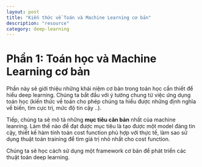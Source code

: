```yaml
---
layout: post
title: "Kiến thức về Toán và Machine Learning cơ bản"
description: "resource"
category: deep-learning
---
```


# Phần 1: Toán học và Machine Learning cơ bản

Phần này sẽ giới thiệu những khái niệm cơ bản trong toán học cần thiết để hiểu deep learning. Chúng ta bắt đầu với ý tưởng chung từ việc ứng dụng toán học (kiến thức về toán cho phép chúng ta hiểu được những định nghĩa về biến, tìm cực trị, mức độ tin cậy ..).

Tiếp, chúng ta sẽ mô tả những **mục tiêu căn bản** nhất của machine leanring. Làm thế nào để đạt được mục tiêu là tạo được một model đáng tin cậy, thiết kế hàm tính toán cost function phù hợp với thực tế, làm sao sử dụng thuật toán training để tìm giá trị nhỏ nhất cho cost function.

Chúng ta sẽ học cách sử dụng một framework cơ bản để phát triển các thuật toán deep learning.

